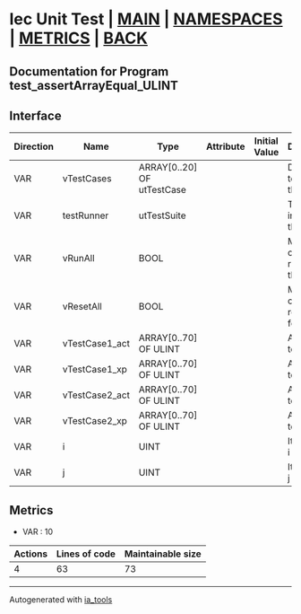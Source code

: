# Iec Unit Test | [MAIN] | [NAMESPACES] | [METRICS] | [BACK]  

## Documentation for Program test_assertArrayEqual_ULINT  

## Interface  

| Direction | Name | Type | Attribute | Initial Value | Documentation |
| --------- | ---- | ---- | --------- | ------------- | ------------- |
| VAR | vTestCases | ARRAY[0..20] OF utTestCase |  |  | Definition of all test cases for this POU |  
| VAR | testRunner | utTestSuite |  |  | Test Suite fb instance to run the tests |  
| VAR | vRunAll | BOOL |  |  | Manual command to run all tests for this POU |  
| VAR | vResetAll | BOOL |  |  | Manual command to reset all tests for this POU |  
| VAR | vTestCase1_act | ARRAY[0..70] OF ULINT |  |  | Array data 1 of test case 1 |  
| VAR | vTestCase1_xp | ARRAY[0..70] OF ULINT |  |  | Array data 2 of test case 1 |  
| VAR | vTestCase2_act | ARRAY[0..70] OF ULINT |  |  | Array data 3 of test case 2 |  
| VAR | vTestCase2_xp | ARRAY[0..70] OF ULINT |  |  | Array data 4 of test case 2 |  
| VAR | i | UINT |  |  | Iterator variable i |  
| VAR | j | UINT |  |  | Iterator variable j |  


## Metrics  

- VAR : 10

| Actions | Lines of code | Maintainable size |
| ------- | ------------- | ----------------- |
| 4 | 63 | 73 |

---
Autogenerated with [ia_tools](https://github.com/tkucic/ia_tools)  

[MAIN]: ../../../../index.md
[NAMESPACES]: ../../nsList.md
[METRICS]: ../../../metrics.md
[BACK]: ../nsMain.md

